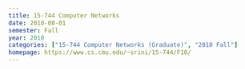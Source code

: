 ```yaml
---
title: 15-744 Computer Networks
date: 2010-08-01
semester: Fall
year: 2010
categories: ["15-744 Computer Networks (Graduate)", "2010 Fall"]
homepage: https://www.cs.cmu.edu/~srini/15-744/F10/
---
```


